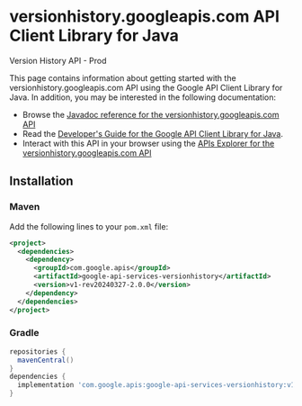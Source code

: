 # versionhistory.googleapis.com API Client Library for Java

Version History API - Prod

This page contains information about getting started with the versionhistory.googleapis.com API
using the Google API Client Library for Java. In addition, you may be interested
in the following documentation:

* Browse the [Javadoc reference for the versionhistory.googleapis.com API][javadoc]
* Read the [Developer's Guide for the Google API Client Library for Java][google-api-client].
* Interact with this API in your browser using the [APIs Explorer for the versionhistory.googleapis.com API][api-explorer]

## Installation

### Maven

Add the following lines to your `pom.xml` file:

```xml
<project>
  <dependencies>
    <dependency>
      <groupId>com.google.apis</groupId>
      <artifactId>google-api-services-versionhistory</artifactId>
      <version>v1-rev20240327-2.0.0</version>
    </dependency>
  </dependencies>
</project>
```

### Gradle

```gradle
repositories {
  mavenCentral()
}
dependencies {
  implementation 'com.google.apis:google-api-services-versionhistory:v1-rev20240327-2.0.0'
}
```

[javadoc]: https://googleapis.dev/java/google-api-services-versionhistory/latest/index.html
[google-api-client]: https://github.com/googleapis/google-api-java-client/
[api-explorer]: https://developers.google.com/apis-explorer/#p/versionhistory/v1/
